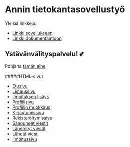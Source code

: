 # Annin tietokantasovellustyö

Yleisiä linkkejä:

* [Linkki sovellukseen](http://pzanni.users.cs.helsinki.fi/tietokantasovellusty-/)
* [Linkki dokumentaatioon](https://github.com/pzanni/Tsoha-Bootstrap/blob/master/doc/dokumentaatio.pdf)

## Ystävänvälityspalvelu! :two_hearts:

Pohjana [tämän aihe](http://advancedkittenry.github.io/suunnittelu_ja_tyoymparisto/aiheet/Ystavanvalityspalvelu.html) 

#####HTML-sivut
* [Etusivu](http://pzanni.users.cs.helsinki.fi/tietokantasovellusty-/)
* [Listaussivu](http://pzanni.users.cs.helsinki.fi/tietokantasovellusty-/posts)
* [Ilmoituksen lisäys](http://pzanni.users.cs.helsinki.fi/tietokantasovellusty-/addpost)
* [Profiilisivu](http://pzanni.users.cs.helsinki.fi/tietokantasovellusty-/profile)
* [Profiilin muokkaus](http://pzanni.users.cs.helsinki.fi/tietokantasovellusty-/editprofile)
* [Kirjautumissivu](http://pzanni.users.cs.helsinki.fi/tietokantasovellusty-/login)
* [Rekisteröitymissivu](http://pzanni.users.cs.helsinki.fi/tietokantasovellusty-/register)
* [Saapuneet viestit](http://pzanni.users.cs.helsinki.fi/tietokantasovellusty-/receivedmsgs)
* [Lähetetyt viestit](http://pzanni.users.cs.helsinki.fi/tietokantasovellusty-/sentmsgs)
* [Lähetä viesti](http://pzanni.users.cs.helsinki.fi/tietokantasovellusty-/sendmsg)
* [Ilmoitussivu](http://pzanni.users.cs.helsinki.fi/tietokantasovellusty-/post)

